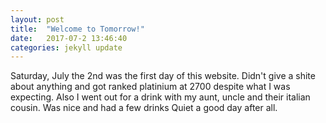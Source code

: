 ```yaml
---
layout: post
title:  "Welcome to Tomorrow!"
date:   2017-07-2 13:46:40
categories: jekyll update
---
```


Saturday, July the 2nd was the first day of this website. Didn't give a shite about anything and got ranked platinium at 2700
despite what I was expecting. Also I went out for a drink with my aunt, uncle and their italian cousin. Was nice and had a few drinks
Quiet a good day after all.

[jekyll]:      http://jekyllrb.com
[jekyll-gh]:   https://github.com/jekyll/jekyll
[jekyll-help]: https://github.com/jekyll/jekyll-help

